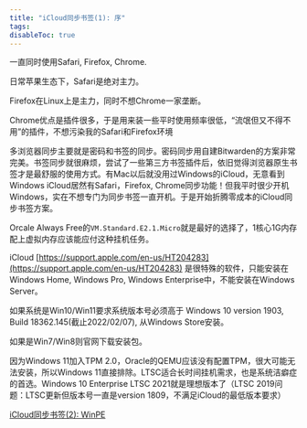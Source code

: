 ```yaml
---
title: "iCloud同步书签(1): 序"
tags: 
disableToc: true
---
```




一直同时使用Safari, Firefox, Chrome.

日常苹果生态下，Safari是绝对主力。

Firefox在Linux上是主力，同时不想Chrome一家垄断。

Chrome优点是插件很多，于是用来装一些平时使用频率很低，“流氓但又不得不用”的插件，不想污染我的Safari和Firefox环境

多浏览器同步主要就是密码和书签的同步。密码同步用自建Bitwarden的方案非常完美。书签同步就很麻烦，尝试了一些第三方书签插件后，依旧觉得浏览器原生书签才是最舒服的使用方式。有Mac以后就没用过Windows的iCloud，无意看到Windows iCloud居然有Safari，Firefox, Chrome同步功能！但我平时很少开机Windows，实在不想专门为同步书签一直开机。于是开始折腾零成本的iCloud同步书签方案。


Orcale Always Free的`VM.Standard.E2.1.Micro`就是最好的选择了，1核心1G内存配上虚拟内存应该能应付这种挂机任务。


iCloud [https://support.apple.com/en-us/HT204283](https://support.apple.com/en-us/HT204283) 是很特殊的软件，只能安装在Windows Home, Windows Pro, Windows Enterprise中，不能安装在Windows Server。

如果系统是Win10/Win11要求系统版本号必须高于 Windows 10 version 1903, Build 18362.145(截止2022/02/07), 从Windows Store安装。

如果是Win7/Win8则官网下载安装包。


因为Windows 11加入TPM 2.0，Oracle的QEMU应该没有配置TPM，很大可能无法安装，所以Windows 11直接排除。LTSC适合长时间挂机需求，也是系统洁癖症的首选。Windows 10 Enterprise LTSC 2021就是理想版本了（LTSC 2019问题：LTSC更新但版本号一直是version 1809，不满足iCloud的最低版本要求）

[iCloud同步书签(2): WinPE](/icloud/winpe)


